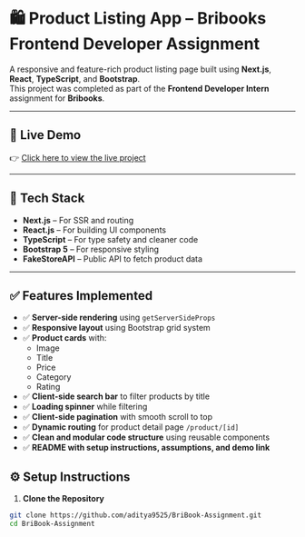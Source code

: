# 🛍️ Product Listing App – Bribooks Frontend Developer Assignment

A responsive and feature-rich product listing page built using **Next.js**, **React**, **TypeScript**, and **Bootstrap**.  
This project was completed as part of the **Frontend Developer Intern** assignment for **Bribooks**.

---

## 🚀 Live Demo

👉 [Click here to view the live project](https://bribook-assignment.netlify.app/)

---

## 🧰 Tech Stack

- **Next.js** – For SSR and routing
- **React.js** – For building UI components
- **TypeScript** – For type safety and cleaner code
- **Bootstrap 5** – For responsive styling
- **FakeStoreAPI** – Public API to fetch product data

---

## ✅ Features Implemented

- ✅ **Server-side rendering** using `getServerSideProps`  
- ✅ **Responsive layout** using Bootstrap grid system  
- ✅ **Product cards** with:
  - Image
  - Title
  - Price
  - Category
  - Rating  
- ✅ **Client-side search bar** to filter products by title  
- ✅ **Loading spinner** while filtering  
- ✅ **Client-side pagination** with smooth scroll to top  
- ✅ **Dynamic routing** for product detail page `/product/[id]`  
- ✅ **Clean and modular code structure** using reusable components  
- ✅ **README with setup instructions, assumptions, and demo link**


## ⚙️ Setup Instructions

1. **Clone the Repository**
```bash
git clone https://github.com/aditya9525/BriBook-Assignment.git
cd BriBook-Assignment
